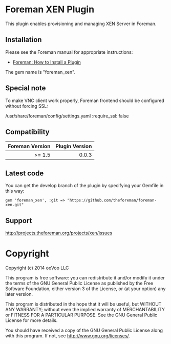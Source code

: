 # Foreman XEN Plugin

This plugin enables provisioning and managing XEN Server in Foreman.

## Installation

Please see the Foreman manual for appropriate instructions:

* [Foreman: How to Install a Plugin](http://theforeman.org/manuals/latest/index.html#6.1InstallaPlugin)

The gem name is "foreman_xen".

## Special note

To make VNC client work properly, Foreman frontend should be configured without forcing SSL:

/usr/share/foreman/config/settings.yaml
:require_ssl: false

## Compatibility

| Foreman Version | Plugin Version |
| ---------------:| --------------:|
| >=  1.5         | 0.0.3          |

## Latest code

You can get the develop branch of the plugin by specifying your Gemfile in this way:

    gem 'foreman_xen', :git => "https://github.com/theforeman/foreman-xen.git"

## Support

http://projects.theforeman.org/projects/xen/issues

# Copyright

Copyright (c) 2014 ooVoo LLC

This program is free software: you can redistribute it and/or modify
it under the terms of the GNU General Public License as published by
the Free Software Foundation, either version 3 of the License, or
(at your option) any later version.

This program is distributed in the hope that it will be useful,
but WITHOUT ANY WARRANTY; without even the implied warranty of
MERCHANTABILITY or FITNESS FOR A PARTICULAR PURPOSE.  See the
GNU General Public License for more details.

You should have received a copy of the GNU General Public License
along with this program.  If not, see <http://www.gnu.org/licenses/>.
